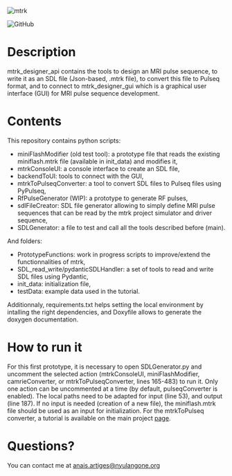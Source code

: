 ![mtrk](https://github.com/mtrk-dev/mtrk_designer_gui/blob/main/app/static/mtrk_icon.ico)

![GitHub](https://img.shields.io/github/license/mtrk-dev/mtrk_designer_api?color=%23c3ab8b)

# Description
mtrk_designer_api contains the tools to design an MRI pulse sequence, to write it as an SDL file (Json-based, .mtrk file), to convert this file to Pulseq format, and to connect to mtrk_designer_gui which is a graphical user interface (GUI) for MRI pulse sequence development. 

# Contents
This repository contains python scripts:
- miniFlashModifier (old test tool): a prototype file that reads the existing miniflash.mtrk file (available in init_data) and modifies it,
- mtrkConsoleUI: a console interface to create an SDL file,
- backendToUI: tools to connect with the GUI,
- mtrkToPulseqConverter: a tool to convert SDL files to Pulseq files using PyPulseq,
- RfPulseGenerator (WIP): a prototype to generate RF pulses,
- sdlFileCreator: SDL file generator allowing to simply define MRI pulse sequences that can be read by the mtrk project simulator and driver sequence,
- SDLGenerator: a file to test and call all the tools described before (main).

And folders:
- PrototypeFunctions: work in progress scripts to improve/extend the functionnalities of mtrk,
- SDL_read_write/pydanticSDLHandler: a set of tools to read and write SDL files using Pydantic,
- init_data: initialization file,
- testData: example data used in the tutorial.

Additionnaly, requirements.txt helps setting the local environment by intalling the right dependencies, and Doxyfile allows to generate the doxygen documentation. 

# How to run it
For this first prototype, it is necessary to open SDLGenerator.py and uncomment the selected action (mtrkConsoleUI, miniFlashModifier, camrieConverter, or mtrkToPulseqConverter, lines 165-483) to run it. Only one action can be uncommented at a time (by default, pulseqConverter is enabled). The local paths need to be adapted for input (line 53), and output (line 187). If no input is needed (creation of a new file), the miniflash.mtrk file should be used as an input for initialization. For the mtrkToPulseq converter, a tutorial is available on the main project [page](https://github.com/mtrk-dev).

# Questions?
You can contact me at anais.artiges@nyulangone.org
